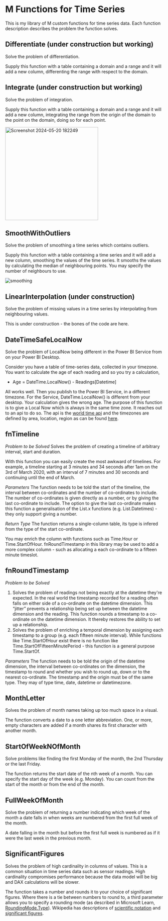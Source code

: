 # M Functions for Time Series
This is my library of M custom functions for time series data. Each function description describes the problem the function solves.

## Differentiate (under construction but working)
Solve the problem of differentiation.

Supply this function with a table containing a domain and a range and it will add a new column, differenting the range with respect to the domain.

## Integrate (under construction but working)
Solve the problem of integration.

Supply this function with a table containing a domain and a range and it will add a new column, integrating the range from the origin of the domain to the point on the domain, doing so for each point.

<img width="296" alt="Screenshot 2024-05-20 182249" src="https://github.com/appindesign/M-Time-Series/assets/42817224/9c4ef84d-a906-4ad5-aa57-4bad8672a365">

## SmoothWithOutliers
Solve the problem of smoothing a time series which contains outliers.

Supply this function with a table containing a time series and it will add a new column, smoothing the values of the time series. It smooths the values by calculating the median of neighbouring points. You may specify the number of neighbours to use.

![smoothing](https://github.com/appindesign/M-Time-Series/assets/42817224/b3b11705-8133-46f2-8ceb-989916752b83)

## LinearInterpolation (under construction)
Solve the problem of missing values in a time series by interpolating from neighbouring values.

This is under construction - the bones of the code are here.

## DateTimeSafeLocalNow
Solve the problem of LocalNow being different in the Power BI Service from on your Power BI Desktop.

Consider you have a table of time-series data, collected in your timezone. You want to calculate the age of each reading and so you try a calculation,
- Age = DateTime.LocalNow() - Readings[Datetime]

All works well. Then you publish to the Power BI Service, in a different timezone. For the Service, DateTime.LocalNow() is different from your desktop. Your calculation gives the wrong age. The purpose of this function is to give a Local Now which is always in the same time zone. It reaches out to an api to do so. The api is the [world time api]( https://worldtimeapi.org/) and the timezones are defined by area, location, region as can be found [here](https://worldtimeapi.org/timezones).

## fnTimeline
*Problem to be Solved* Solves the problem of creating a timeline of arbitrary interval, start and duration.

With this function you can easily create the most awkward of timelines. For example, a timeline starting at 3 minutes and 34 seconds after 1am on the 3rd of March 2020, with an interval of 7 minutes and 30 seconds and continuing until the end of March.

*Parameters* The function needs to be told the start of the timeline, the interval between co-ordinates and the number of co-ordinates to include. The number of co-ordinates is given directly as a number, or by giving the last co-ordinate to include. The option to give the last co-ordinate makes this function a generalisation of the List.x functions (e.g. List.Datetimes) - they only support giving a number.

*Return Type* The function returns a single-column table, its type is infered from the type of the start co-ordinate.

You may enrich the column with functions such as Time.Hour or Time.StartOfHour. fnRoundTimestamp in this library may be used to add a more complex column - such as allocating a each co-ordinate to a fifteen minute timeslot.

## fnRoundTimestamp
*Problem to be Solved*
1. Solves the problem of readings not being exactly at the datetime they're expected. In the real world the timestamp recorded for a reading often falls on either side of a co-ordinate on the datetime dimension. This “jitter” prevents a relationship being set up between the datetime dimension and the reading. This function rounds a timestamp to a co-ordinate on the datetime dimension. It thereby restores the ability to set up a relationship.
2. Solves the problem of enriching a temporal dimension by assigning each timestamp to a group (e.g. each fifteen minute interval). While functions like Time.StartOfHour exist there is no function like Time.StartOfFifteenMinutePeriod - this function is a general purpose Time.StartOf.

*Parameters* The function needs to be told the origin of the datetime dimension, the interval between co-ordinates on the dimension, the timestamp to round and whether you wish to round up, down or to the nearest co-ordinate. The timestamp and the origin must be of the same type. They may of type time, date, datetime or datetimezone.

## MonthLetter
Solves the problem of month names taking up too much space in a visual.

The function converts a date to a one letter abbreviation. One, or more, empty characters are added if a month shares its first character with another month.

## StartOfWeekNOfMonth
Solve problems like finding the first Monday of the month, the 2nd Thursday or the last Friday.

The function returns the start date of the nth week of a month. You can specify the start day of the week (e.g. Monday). You can count from the start of the month or from the end of the month.

## FullWeekOfMonth
Solve the problem of returning a number indicating which week of the month a date falls in when weeks are numbered from the first full week of the month.

A date falling in the month but before the first full week is numbered as if it were the last week in the previous month.

## SignificantFigures
Solves the problem of high cardinality in columns of values. This is a common situation in time series data such as sensor readings. High cardinality compromises performance because the data model will be big and DAX calculations will be slower.

The function takes a number and rounds it to your choice of significant figures. Where there is a tie between numbers to round to, a third parameter allows you to specify a rounding mode (as described in Microsoft Learn, [RoundingMode.Type](https://learn.microsoft.com/en-us/powerquery-m/roundingmode-type)). Wikipedia has descriptions of [scientific notation](https://en.wikipedia.org/wiki/Scientific_notation) and [significant figures](https://en.wikipedia.org/wiki/Scientific_notation).

